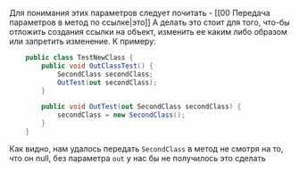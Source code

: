 Для понимания этих параметров следует почитать - [[00 Передача параметров в метод по ссылке|это]]
А делать это стоит для того, что-бы отложить создания ссылки на объект, изменить ее каким либо образом или запретить изменение. К примеру:

```csharp
    public class TestNewClass {
        public void OutClassTest() {
            SecondClass secondClass;
            OutTest(out secondClass);
        }

        public void OutTest(out SecondClass secondClass) {
            secondClass = new SecondClass();
        }
    }
```
Как видно, нам удалось передать `SecondClass` в метод не смотря на то, что он null, без параметра `out` у нас бы не получилось это сделать
